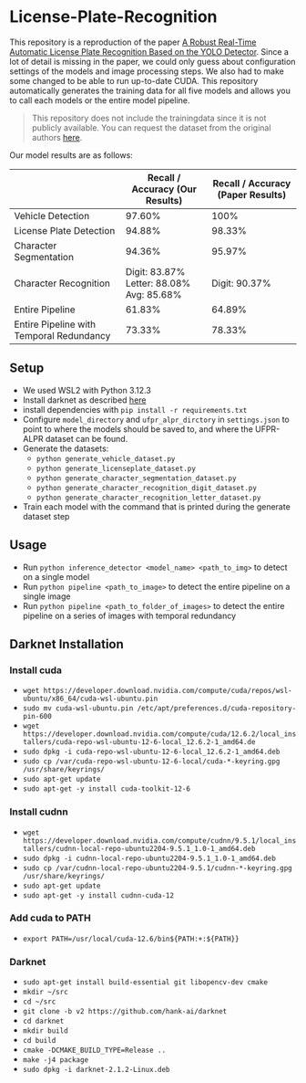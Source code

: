 # License-Plate-Recognition

This repository is a reproduction of the paper [A Robust Real-Time Automatic License Plate Recognition Based on the YOLO Detector](https://ieeexplore.ieee.org/document/8489629). Since a lot of detail is missing in the paper, we could only guess about configuration settings of the models and image processing steps. We also had to make some changed to be able to run up-to-date CUDA. This repository automatically generates the training data for all five models and allows you to call each models or the entire model pipeline.

> This repository does not include the trainingdata since it is not publicly available. You can request the dataset from the original authors [here](https://web.inf.ufpr.br/vri/databases/ufpr-alpr/license-agreement/).

Our model results are as follows:
<table>
  <thead>
    <tr>
      <th></th>
      <th>Recall / Accuracy (Our Results)</th>
      <th>Recall / Accuracy (Paper Results)</th>
    </tr>
  </thead>
  <tbody>
    <tr>
      <td>Vehicle Detection</td>
      <td>97.60%</td>
      <td>100%</td>
    </tr>
    <tr>
      <td>License Plate Detection</td>
      <td>94.88%</td>
      <td>98.33%</td>
    </tr>
    <tr>
      <td>Character Segmentation</td>
      <td>94.36%</td>
      <td>95.97%</td>
    </tr>
    <tr>
      <td>Character Recognition</td>
      <td>
        Digit: 83.87%<br>
        Letter: 88.08%<br>
        Avg: 85.68%
      </td>
      <td>
        Digit: 90.37%
      </td>
    </tr>
    <tr>
      <td>Entire Pipeline</td>
      <td>61.83%</td>
      <td>64.89%</td>
    </tr>
    <tr>
      <td>Entire Pipeline with Temporal Redundancy</td>
      <td>73.33%</td>
      <td>78.33%</td>
    </tr>
  </tbody>
</table>



## Setup
- We used WSL2 with Python 3.12.3
- Install darknet as described [here](#darknet-installation)
- install dependencies with `pip install -r requirements.txt`
- Configure `model_directory` and `ufpr_alpr_dirctory` in `settings.json` to point to where the models should be saved to, and where the UFPR-ALPR dataset can be found.
- Generate the datasets:
    - `python generate_vehicle_dataset.py`
    - `python generate_licenseplate_dataset.py`
    - `python generate_character_segmentation_dataset.py`
    - `python generate_character_recognition_digit_dataset.py`
    - `python generate_character_recognition_letter_dataset.py`
- Train each model with the command that is printed during the generate dataset step

## Usage
- Run `python inference_detector <model_name> <path_to_img>` to detect on a single model
- Run `python pipeline <path_to_image>` to detect the entire pipeline on a single image
- Run `python pipeline <path_to_folder_of_images>` to detect the entire pipeline on a series of images with temporal redundancy

## Darknet Installation
### Install cuda
- `wget https://developer.download.nvidia.com/compute/cuda/repos/wsl-ubuntu/x86_64/cuda-wsl-ubuntu.pin`
- `sudo mv cuda-wsl-ubuntu.pin /etc/apt/preferences.d/cuda-repository-pin-600`
- `wget https://developer.download.nvidia.com/compute/cuda/12.6.2/local_installers/cuda-repo-wsl-ubuntu-12-6-local_12.6.2-1_amd64.de`
- `sudo dpkg -i cuda-repo-wsl-ubuntu-12-6-local_12.6.2-1_amd64.deb`
- `sudo cp /var/cuda-repo-wsl-ubuntu-12-6-local/cuda-*-keyring.gpg /usr/share/keyrings/`
- `sudo apt-get update`
- `sudo apt-get -y install cuda-toolkit-12-6`

### Install cudnn
- `wget https://developer.download.nvidia.com/compute/cudnn/9.5.1/local_installers/cudnn-local-repo-ubuntu2204-9.5.1_1.0-1_amd64.deb`
- `sudo dpkg -i cudnn-local-repo-ubuntu2204-9.5.1_1.0-1_amd64.deb`
- `sudo cp /var/cudnn-local-repo-ubuntu2204-9.5.1/cudnn-*-keyring.gpg /usr/share/keyrings/`
- `sudo apt-get update`
- `sudo apt-get -y install cudnn-cuda-12`

### Add cuda to PATH
- `export PATH=/usr/local/cuda-12.6/bin${PATH:+:${PATH}}`


### Darknet
- `sudo apt-get install build-essential git libopencv-dev cmake`
- `mkdir ~/src`
- `cd ~/src`
- `git clone -b v2 https://github.com/hank-ai/darknet`
- `cd darknet`
- `mkdir build`
- `cd build`
- `cmake -DCMAKE_BUILD_TYPE=Release ..`
- `make -j4 package`
- `sudo dpkg -i darknet-2.1.2-Linux.deb`